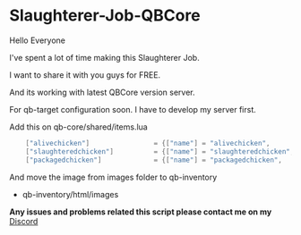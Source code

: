 # Slaughterer-Job-QBCore

Hello Everyone

I've spent a lot of time making this Slaughterer Job.

I want to share it with you guys for FREE.

And its working with latest QBCore version server.

For qb-target configuration soon. I have to develop my server first.

Add this on qb-core/shared/items.lua
```lua
    ["alivechicken"] 		 		= {["name"] = "alivechicken", 			["label"] = "Alive Chicken", 		    ["weight"] = 4000, 		["type"] = "item", 		["image"] = "alivechicken.png", 				["unique"] = false, 	["useable"] = false, 	["shouldClose"] = false,   ["combinable"] = nil,   ["description"] = "Alive Chicken"},
    ["slaughteredchicken"] 		 	= {["name"] = "slaughteredchicken", 	["label"] = "Slaughtered Chicken", 	    ["weight"] = 4000, 		["type"] = "item", 		["image"] = "slaughteredchicken.png", 			["unique"] = false, 	["useable"] = false, 	["shouldClose"] = false,   ["combinable"] = nil,   ["description"] = "Slaughtered Chicken"},
    ["packagedchicken"] 		 	= {["name"] = "packagedchicken", 		["label"] = "Packaged Chicken", 	    ["weight"] = 4000, 		["type"] = "item", 		["image"] = "packagedchicken.png", 				["unique"] = false, 	["useable"] = false, 	["shouldClose"] = false,   ["combinable"] = nil,   ["description"] = "Packaged Chicken"},
```

And move the image from images folder to qb-inventory
- qb-inventory/html/images


**Any issues and problems related this script please contact me on my** [Discord](https://discord.gg/5KgENtV5Bf) 

